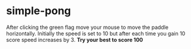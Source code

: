 # simple-pong
After clicking the green flag move your mouse to move the paddle horizontally.
Initially the speed is set to 10 but after each time you gain 10 score speed increases by 3.
**Try your best to score 100**
